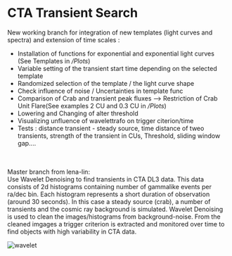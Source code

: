 # CTA Transient Search

New working branch for integration of new templates (light curves and spectra) and extension of time scales :
- Installation of functions for exponential and exponential light curves (See Templates in */Plots*)
- Variable setting of the transient start time depending on the selected template
- Randomized selection of the template / the light curve shape
- Check influence of noise / Uncertainties in template func
- Comparison of Crab and transient peak fluxes --> Restriction of Crab Unit Flare(See examples 2 CU and 0.3 CU in */Plots*)
- Lowering and Changing of alter threshold
- Visualizing unfluence of wavelettrafo on trigger citerion/time
- Tests : distance transient - steady source, time distance of tweo transients, strength of the transient in CUs, Threshold, sliding window gap....


<br><br>
Master branch from lena-lin: <br>
Use Wavelet Denoising to find transients in CTA DL3 data. This data consists of 2d histograms containing number of gammalike events per ra/dec bin. Each histogram represents a short duration of observation (around 30 seconds). In this case a steady source (crab), a number of transients and the cosmic ray background is simulated. Wavelet Denoising is used to clean the
images/histograms from background-noise. From the cleaned imgages a trigger criterion is extracted and monitored over time to find objects with high variability in CTA data.

![wavelet](https://raw.githubusercontent.com/mackaiver/wavelet-denoising/sliding_bg_window/transient_sw.gif)
